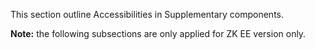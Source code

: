 This section outline Accessibilities in Supplementary components.

**Note:** the following subsections are only applied for ZK EE version
only.
